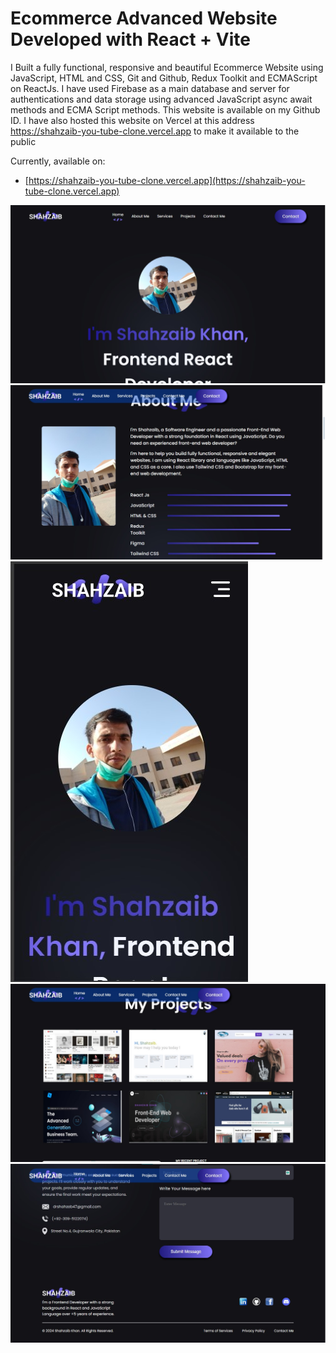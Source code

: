 # Ecommerce Advanced Website Developed with React + Vite

I Built a fully functional, responsive and beautiful Ecommerce Website using JavaScript, HTML and CSS, Git and 
Github, Redux Toolkit and ECMAScript on ReactJs. I have used Firebase as a main database and server for authentications and data storage using advanced JavaScript async 
await methods and ECMA Script methods. This website is available on my Github ID. I have also hosted 
this website on Vercel at this address https://shahzaib-you-tube-clone.vercel.app to make it 
available to the public

Currently, available on:

- [https://shahzaib-you-tube-clone.vercel.app](https://shahzaib-you-tube-clone.vercel.app)

![HOME PAGE](src/assets/my_portfolio.jpg)
![HOME PAGE](src/assets/Shahzaib_Khan_2.jpg)
![HOME PAGE](src/assets/Shahzaib_Khan_3.jpg)
![HOME PAGE](src/assets/Shahzaib_Khan_4.jpg)
![HOME PAGE](src/assets/Shahzaib_Khan_6.jpg)
